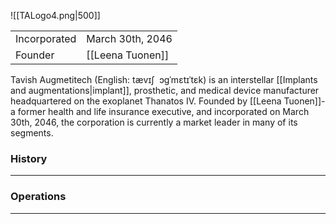![[TALogo4.png|500]]

|              |                  |
| ------------ | ---------------- |
| Incorporated | March 30th, 2046 |
| Founder      | [[Leena Tuonen]] |

Tavish Augmetitech (English: tævɪʃ  ɔɡˈmɛtɪˈtɛk) is an interstellar [[Implants and augmentations|implant]], prosthetic, and medical device manufacturer headquartered on the exoplanet Thanatos IV. Founded by [[Leena Tuonen]]- a former health and life insurance executive, and incorporated on March 30th, 2046, the corporation is currently a market leader in many of its segments.
### History
--- 
### Operations
---
